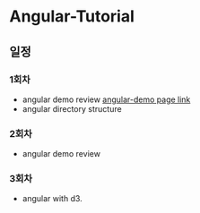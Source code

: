 # Angular-Tutorial

## 일정
### 1회차
- angular demo review [angular-demo page link](https://docs.angularjs.org/tutorial)
- angular directory structure

### 2회차
- angular demo review

### 3회차
- angular with d3.

